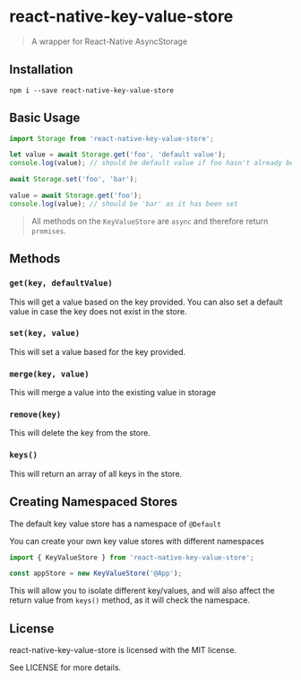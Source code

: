 react-native-key-value-store
==============================

> A wrapper for React-Native AsyncStorage

Installation
------------

```
npm i --save react-native-key-value-store
```

Basic Usage
-----------

```js
import Storage from 'react-native-key-value-store';

let value = await Storage.get('foo', 'default value');
console.log(value); // should be default value if foo hasn't already been set

await Storage.set('foo', 'bar');

value = await Storage.get('foo');
console.log(value); // should be 'bar' as it has been set
```

> All methods on the `KeyValueStore` are `async` and therefore return `promises`.

Methods
-------

### `get(key, defaultValue)`

This will get a value based on the key provided. You can also set a default value
in case the key does not exist in the store.

### `set(key, value)`

This will set a value based for the key provided.

### `merge(key, value)`

This will merge a value into the existing value in storage

### `remove(key)`

This will delete the key from the store.

### `keys()`

This will return an array of all keys in the store.

Creating Namespaced Stores
--------------------------

The default key value store has a namespace of `@Default`

You can create your own key value stores with different namespaces

```js
import { KeyValueStore } from 'react-native-key-value-store';

const appStore = new KeyValueStore('@App');
```

This will allow you to isolate different key/values, and will also affect the
return value from `keys()` method, as it will check the namespace.

License
-------

react-native-key-value-store is licensed with the MIT license.

See LICENSE for more details.
